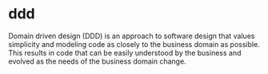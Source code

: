 # ddd
Domain driven design (DDD) is an approach to software design that values simplicity and modeling code as closely to the business domain as possible. This results in code that can be easily understood by the business and evolved as the needs of the business domain change.
